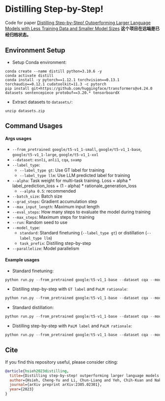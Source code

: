 # Distilling Step-by-Step!

Code for paper [Distilling Step-by-Step! Outperforming Larger Language Models with Less Training Data and Smaller Model Sizes](https://arxiv.org/abs/2305.02301)
**这个项目在远端是已经归档状态。**
## Environment Setup
- Setup Conda environment:
```
conda create --name distill python=3.10.6 -y
conda activate distill
conda install -y pytorch==1.12.1 torchvision==0.13.1 torchaudio==0.12.1 cudatoolkit=11.3 -c pytorch
pip install git+https://github.com/huggingface/transformers@v4.24.0 datasets sentencepiece protobuf==3.20.* tensorboardX
```
- Extract datasets to `datasets/`:
```
unzip datasets.zip
```

## Command Usages
#### Args usages
- `--from_pretrained`: `google/t5-v1_1-small`, `google/t5-v1_1-base`, `google/t5-v1_1-large`, `google/t5-v1_1-xxl`
- `--dataset`: `esnli`, `anli1`, `cqa`, `svamp`
- `--label_type`:
  - `--label_type gt`: Use GT label for training
  - `--label_type llm`: Use LLM predicted label for training
- `--alpha`: Task weight for multi-task training. Loss = alpha * label_prediction_loss + (1 - alpha) * rationale_generation_loss
  - `--alpha 0.5`: recommended
- `--batch_size`: Batch size
- `--grad_steps`: Gradient accumulation step
- `--max_input_length`: Maximum input length
- `--eval_steps`: How many steps to evaluate the model during training
- `--max_steps`: Maximum steps for training
- `--run`: Random seed to use
- `--model_type`:
  - `standard`: Standard finetuning (`--label_type gt`) or distillation (`--label_type llm`)
  - `task_prefix`: Distilling step-by-step
- `--parallelize`: Model parallelism


#### Example usages
- Standard finetuning:
```python
python run.py --from_pretrained google/t5-v1_1-base --dataset cqa --model_type standard --label_type gt --batch_size 64
```


- Distilling step-by-step with `GT label` and `PaLM rationale`:
```python
python run.py --from_pretrained google/t5-v1_1-base --dataset cqa --model_type task_prefix --label_type gt --llm palm --alpha 0.5 --batch_size 64
```


- Standard distillation:
```python
python run.py --from_pretrained google/t5-v1_1-base --dataset cqa --model_type standard --label_type llm --batch_size 64
```


- Distilling step-by-step with `PaLM label` and `PaLM rationale`:
```python
python run.py --from_pretrained google/t5-v1_1-base --dataset cqa --model_type task_prefix --label_type llm --llm palm --alpha 0.5 --batch_size 64
```

## Cite
If you find this repository useful, please consider citing:
```bibtex
@article{hsieh2023distilling,
  title={Distilling step-by-step! outperforming larger language models with less training data and smaller model sizes},
  author={Hsieh, Cheng-Yu and Li, Chun-Liang and Yeh, Chih-Kuan and Nakhost, Hootan and Fujii, Yasuhisa and Ratner, Alexander and Krishna, Ranjay and Lee, Chen-Yu and Pfister, Tomas},
  journal={arXiv preprint arXiv:2305.02301},
  year={2023}
}
```
